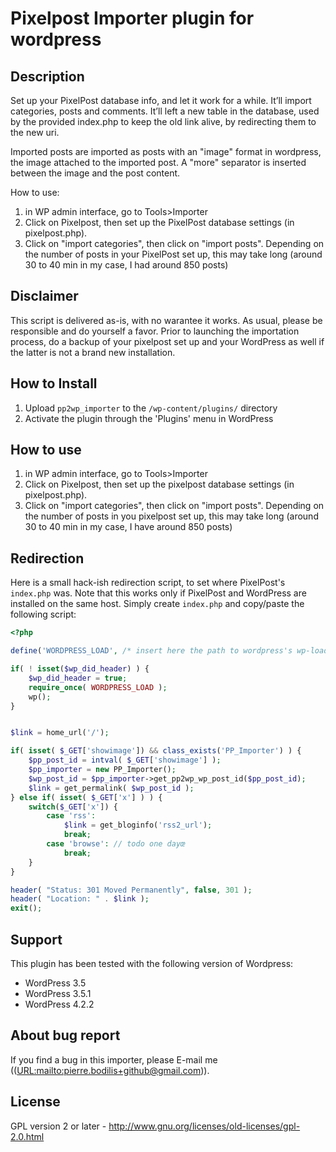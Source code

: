 Pixelpost Importer plugin for wordpress
=======================================

Description
-----------

Set up your PixelPost database info, and let it work for a while. It’ll import categories, posts and comments. It’ll left a new table in the database, used by the provided index.php to keep the old link alive, by redirecting them to the new uri.

Imported posts are imported as posts with an "image" format in wordpress, the image attached to the imported post. A "more" separator is inserted between the image and the post content.

How to use:
1. in WP admin interface, go to Tools>Importer
1. Click on Pixelpost, then set up the PixelPost database settings (in pixelpost.php).
1. Click on "import categories", then click on "import posts". Depending on the number of posts in your PixelPost set up, this may take long (around 30 to 40 min in my case, I had around 850 posts)

Disclaimer
----------
This script is delivered as-is, with no warantee it works. As usual, please be responsible and do yourself a favor. Prior to launching the importation process, do a backup of your pixelpost set up and your WordPress as well if the latter is not a brand new installation.

How to Install
--------------

1. Upload `pp2wp_importer` to the `/wp-content/plugins/` directory
1. Activate the plugin through the 'Plugins' menu in WordPress

How to use
----------

1. in WP admin interface, go to Tools>Importer
1. Click on Pixelpost, then set up the pixelpost database settings (in pixelpost.php).
1. Click on "import categories", then click on "import posts". Depending on the number of posts in you pixelpost set up, this may take long (around 30 to 40 min in my case, I have around 850 posts)

Redirection
-----------

Here is a small hack-ish redirection script, to set where PixelPost's `index.php` was. Note that this works only if PixelPost and WordPress are installed on the same host. Simply create `index.php` and copy/paste the following script:

```php
<?php

define('WORDPRESS_LOAD', /* insert here the path to wordpress's wp-load.php */);

if( ! isset($wp_did_header) ) {
    $wp_did_header = true;
    require_once( WORDPRESS_LOAD );
    wp();
}


$link = home_url('/');

if( isset( $_GET['showimage']) && class_exists('PP_Importer') ) {
    $pp_post_id = intval( $_GET['showimage'] );
    $pp_importer = new PP_Importer();
    $wp_post_id = $pp_importer->get_pp2wp_wp_post_id($pp_post_id);
    $link = get_permalink( $wp_post_id );
} else if( isset( $_GET['x'] ) ) {
    switch($_GET['x']) {
        case 'rss':
            $link = get_bloginfo('rss2_url');
            break;
        case 'browse': // todo one dayœ
            break;
    }
}

header( "Status: 301 Moved Permanently", false, 301 );
header( "Location: " . $link );
exit();
```


Support
-------
This plugin has been tested with the following version of Wordpress:
 * WordPress 3.5
 * WordPress 3.5.1
 * WordPress 4.2.2

About bug report
----------------

If you find a bug in this importer, please E-mail me ((<URL:mailto:pierre.bodilis+github@gmail.com>)).

License
-------
GPL version 2 or later - http://www.gnu.org/licenses/old-licenses/gpl-2.0.html
